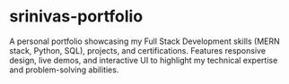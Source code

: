 # srinivas-portfolio
A personal portfolio showcasing my Full Stack Development skills (MERN stack, Python, SQL), projects, and certifications. Features responsive design, live demos, and interactive UI to highlight my technical expertise and problem-solving abilities.

